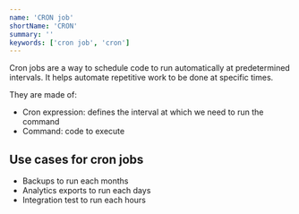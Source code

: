 ```yaml
---
name: 'CRON job'
shortName: 'CRON'
summary: ''
keywords: ['cron job', 'cron']
---
```


Cron jobs are a way to schedule code to run automatically at predetermined intervals. It helps automate repetitive work to be done at specific times.

They are made of:

- Cron expression: defines the interval at which we need to run the command
- Command: code to execute

## Use cases for cron jobs

- Backups to run each months
- Analytics exports to run each days
- Integration test to run each hours
